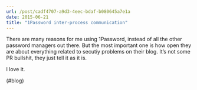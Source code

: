```yaml
---
url: /post/cadf4707-a9d3-4eec-bdaf-b080645a7e1a
date: 2015-06-21
title: "1Password inter-process communication"
---
```


There are many reasons for me using 1Password, instead of all the other password managers out there. But the most important one is how open they are about everything related to secutiy problems on their blog. It&#8217;s not some PR bullshit, they just tell it as it is.



I love it.



(#blog)